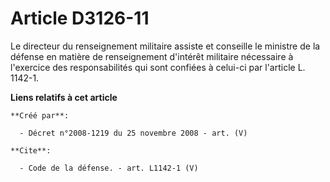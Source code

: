 # Article D3126-11

Le directeur du renseignement militaire assiste et conseille le ministre de la défense en matière de renseignement d'intérêt
militaire nécessaire à l'exercice des responsabilités qui sont confiées à celui-ci par l'article L. 1142-1.

**Liens relatifs à cet article**

	**Créé par**:

	  - Décret n°2008-1219 du 25 novembre 2008 - art. (V)

	**Cite**:

	  - Code de la défense. - art. L1142-1 (V)
